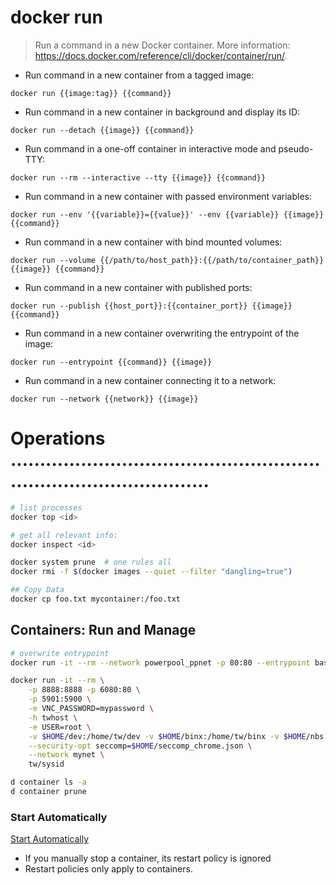 # docker run

> Run a command in a new Docker container.
> More information: <https://docs.docker.com/reference/cli/docker/container/run/>.

- Run command in a new container from a tagged image:

`docker run {{image:tag}} {{command}}`

- Run command in a new container in background and display its ID:

`docker run --detach {{image}} {{command}}`

- Run command in a one-off container in interactive mode and pseudo-TTY:

`docker run --rm --interactive --tty {{image}} {{command}}`

- Run command in a new container with passed environment variables:

`docker run --env '{{variable}}={{value}}' --env {{variable}} {{image}} {{command}}`

- Run command in a new container with bind mounted volumes:

`docker run --volume {{/path/to/host_path}}:{{/path/to/container_path}} {{image}} {{command}}`

- Run command in a new container with published ports:

`docker run --publish {{host_port}}:{{container_port}} {{image}} {{command}}`

- Run command in a new container overwriting the entrypoint of the image:

`docker run --entrypoint {{command}} {{image}}`

- Run command in a new container connecting it to a network:

`docker run --network {{network}} {{image}}`


# Operations .......................................................................................
```bash
# list processes
docker top <id>

# get all relevant info:
docker inspect <id>

docker system prune  # one rules all
docker rmi -f $(docker images --quiet --filter "dangling=true")

## Copy Data
docker cp foo.txt mycontainer:/foo.txt
```

## Containers: Run and Manage
```bash
# overwrite entrypoint
docker run -it --rm --network powerpool_ppnet -p 80:80 --entrypoint bash --name xxx -u root pp

docker run -it --rm \
    -p 8888:8888 -p 6080:80 \
    -p 5901:5900 \
    -e VNC_PASSWORD=mypassword \
    -h twhost \
    -e USER=root \
    -v $HOME/dev:/home/tw/dev -v $HOME/binx:/home/tw/binx -v $HOME/nbs:/home/tw/nbs \
    --security-opt seccomp=$HOME/seccomp_chrome.json \
    --network mynet \
    tw/sysid

d container ls -a
d container prune
```

### Start Automatically
[Start Automatically](https://docs.docker.com/engine/admin/start-containers-automatically/#use-a-restart-policy)
- If you manually stop a container, its restart policy is ignored
- Restart policies only apply to containers.
